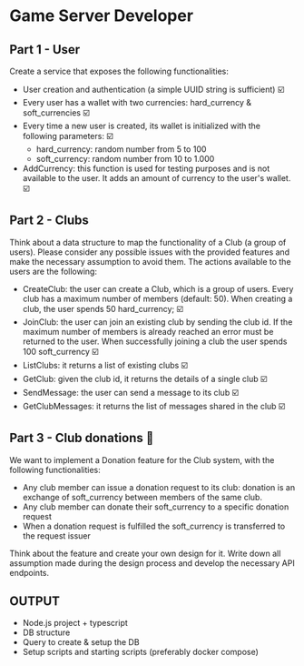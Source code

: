 # Game Server Developer

## Part 1 - User 
Create a service that exposes the following functionalities: 
* User creation and authentication (a simple UUID string is sufficient) :ballot_box_with_check:
* Every user has a wallet with two currencies: hard_currency & soft_currencies :ballot_box_with_check:
* Every time a new user is created, its wallet is initialized with the following parameters: :ballot_box_with_check:
    * hard_currency: random number from 5 to 100
    * soft_currency: random number from 10 to 1.000
* AddCurrency: this function is used for testing purposes and is not available to the user. It adds an amount of currency to the user's wallet. :ballot_box_with_check:

## Part 2 - Clubs
Think about a data structure to map the functionality of a Club (a group of users). Please consider any possible issues with the provided features and make the necessary assumption to avoid them. 
The actions available to the users are the following: 
* CreateClub: the user can create a Club, which is a group of users. Every club has a maximum number of members (default: 50). When creating a club, the user spends 50 hard_currency; :ballot_box_with_check:
* JoinClub: the user can join an existing club by sending the club id. If the maximum number of members is already reached an error must be returned to the user. When successfully joining a club the user spends 100 soft_currency :ballot_box_with_check:
* ListClubs: it returns a list of existing clubs :ballot_box_with_check:
* GetClub: given the club id, it returns the details of a single club :ballot_box_with_check:
* SendMessage: the user can send a message to its club :ballot_box_with_check:
* GetClubMessages: it returns the list of messages shared in the club :ballot_box_with_check:

## Part 3 - Club donations :construction:

We want to implement a Donation feature for the Club system, with the following functionalities:  
* Any club member can issue a donation request to its club: donation is an exchange of soft_currency between members of the same club.
* Any club member can donate their soft_currency to a specific donation request
* When a donation request is fulfilled the soft_currency is transferred to the request issuer

Think about the feature and create your own design for it. Write down all assumption made during the design process and develop the necessary API endpoints.

## OUTPUT
* Node.js project + typescript
* DB structure
* Query to create & setup the DB
* Setup scripts and starting scripts (preferably docker compose)


